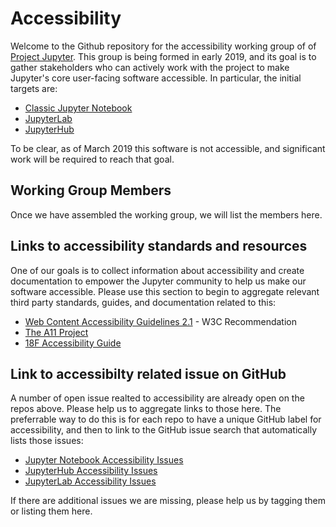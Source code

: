 # Accessibility

Welcome to the Github repository for the accessibility working group of of [Project Jupyter](https://jupyter.org/). This group is being formed in early 2019, and its goal is to gather stakeholders who can actively work with the project to make Jupyter's core user-facing software accessible. In particular, the initial targets are:

* [Classic Jupyter Notebook](https://github.com/jupyter/notebook)
* [JupyterLab](https://github.com/jupyterlab/jupyterlab)
* [JupyterHub](https://github.com/jupyterhub/jupyterhub)

To be clear, as of March 2019 this software is not accessible, and significant work will be required to reach that goal.

## Working Group Members

Once we have assembled the working group, we will list the members here.

## Links to accessibility standards and resources

One of our goals is to collect information about accessibility and create documentation to empower the Jupyter community to help us make our software accessible. Please use this section to begin to aggregate relevant third party standards, guides, and documentation related to this:

* [Web Content Accessibility Guidelines 2.1](https://www.w3.org/TR/WCAG21/) - W3C Recommendation
* [The A11 Project](https://a11yproject.com/)
* [18F Accessibility Guide](https://accessibility.18f.gov/)

## Link to accessibilty related issue on GitHub

A number of open issue realted to accessibility are already open on the repos above. Please help us to aggregate links to those here. The preferrable way to do this is for each repo to have a unique GitHub label for accessibility, and then to link to the GitHub issue search that automatically lists those issues:

* [Jupyter Notebook Accessibility Issues](https://github.com/jupyter/notebook/issues?q=is%3Aopen+is%3Aissue+label%3Atag%3AAccessibility)
* [JupyterHub Accessibility Issues](https://github.com/jupyterhub/jupyterhub/issues?q=is%3Aopen+is%3Aissue+label%3Aaccessibility)
* [JupyterLab Accessibility Issues](https://github.com/jupyterlab/jupyterlab/issues?q=is%3Aopen+is%3Aissue+label%3Atag%3AAccessibility)

If there are additional issues we are missing, please help us by tagging them or listing them here.
